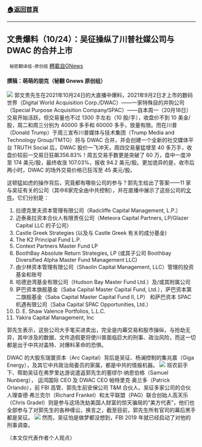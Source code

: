 ###  [:house:返回首頁](https://github.com/ourhimalayas/txt)
---


## 文贵爆料（10/24）：吴征操纵了川普社媒公司与 DWAC 的合并上市
` 秘密翻译组-原创组` [轉載自GNews](https://gnews.org/zh-hans/1614788/)

#### 撰稿：萌萌的朋克（秘翻 Gnews 原创组）
![](https://assets.gnews.org/wp-content/uploads/2021/10/Screen-Shot-2021-10-24-at-11.20.23-AM.png)
郭文贵先生在2021年10月24日的大直播中爆料，2021年9月2日才上市的数码世界（Digital World Acquisition Corp./DWAC）——一家特殊目的并购公司（Special Purpose Acquisition Company/SPAC）——自本周一（20月18日）交易开始活跃，但交易量也不过 1300 手左右（10 股/手），收盘价不到 10 美金/股，周二和周三分别为 40000 多手和 60000 多手，放量有限。而在川普（Donald Trump）于周三宣布川普媒体与技术集团（Trump Media and Technology Group/TMTG）将与 DWAC 合并，并会创建一个全新的社交媒体平台 TRUTH Social 后，DWAC 股价一飞冲天，周四交易量猛增至 40 多万手，收盘价较前一交易日狂飙356.83%！周五交易手数更是突破了 60 万，盘中一度冲至 174 美元/股，最终收涨 107.03%，报收 94.2 美元/股。更加诡异的是，收市后两小时，DWAC 的场外交易价格已狂泻至 45 美元/股。

这顿猛如虎的操作背后，究竟都有哪些公司的参与？郭先生给出了答案——11 家与吴征有关的公司（其中8家完全由中共控制），并在直播中展示了这些公司的[文件](https://gnews.org/zh-hans/1614568/)。它们分别是：

1. 拉德克里夫资本管理有限公司（Radcliffe Capital Management, L.P.）
2. 迈泰奥拉资本合伙⼈有限责任公司（Meteora Capital Partners, LP/Glazer Capital LLC 的⼦公司）
3. Castle Greek Strategies (以及与 Castle Greek 有关的成分基金)
4. The K2 Principal Fund L.P.
5. Context Partners Master Fund LP
6. BoothBay Absolute Return Strategies, LP (或其子公司 Boothbay Diversified Alpha Master Fund Management LLC)
7. 由少林资本管理有限公司（Shaolin Capital Management, LLC）管理的投资基金和账号
8. 哈德逊湾基⾦有限公司（Hudson Bay Master Fund Ltd.）及/或其附属公司
9. 萨巴资本旗舰基金（Saba Capital Master Capital Fund, Ltd.），萨巴资本第二旗舰基金（Saba Capital Master Capital Fund II, LP） 和萨巴资本 SPAC 机遇有限公司（Saba Capital SPAC Opportunities, Ltd.）
10. D. E. Shaw Valence Portfolios, L.L.C.
11. Yakira Capital Management, Inc


郭先生表示，这些公司大手笔买进卖出，完全是内幕交易和股市操纵，与抢劫无异，其中涉及的数据、文件造假更将使川普面临巨大的刑事、政治风险，而这一切都是出于中共对盖特、对爆料革命的恐惧。

DWAC 的大股东瑞寰资本（Arc Capital）背后是吴征、杨澜控制的集兆嘉（Giga Energy），及其它中共政治局委员的家属，都是中共的情报机器。
![](https://assets.gnews.org/wp-content/uploads/2021/10/屏幕截图-2021-10-25-010229.jpg)
班农前手下、帮助吴征在弗罗里达游说遣返郭先生的塞缪尔·纳恩伯格（Samuel Nunberg）， 运鸿国际 CEO 及 DWAC CEO 帕特里克·奥兰多（Patrick Orlando），前 FBI 高管、郭先生前安保公司 T&M 合伙人、吴征多家公司的合伙人理查德·弗兰克尔（Richard Frankel）和太平联盟（PAG）联合创始人高天乐（Chris Gradel）则是参与这场洗劫美国人财富的惊天骗局的“美方代表”，他们也全部参与了对郭先生的各种缠讼，换言之，截至目前，郭先生所有官司的幕后黑手都是吴征。
![](https://assets.gnews.org/wp-content/uploads/2021/10/集兆嘉部分重要股东.png)
然而，吴征怕是做梦都没想到，FBI 2019 年就已经启动了对他的刑事调查。

（本文仅代表作者个人观点）
